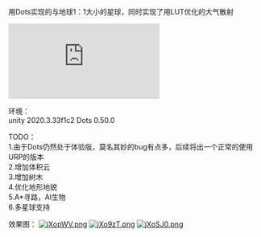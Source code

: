 用Dots实现的与地球1：1大小的星球，同时实现了用LUT优化的大气散射


![想学习这里面相关技术的小伙伴点这里](https://blog.csdn.net/weixin_44286745/category_11932481.html)


环境：  
unity 2020.3.33f1c2
Dots 0.50.0


TODO：  
1.由于Dots仍然处于体验版，莫名其妙的bug有点多，后续将出一个正常的使用URP的版本  
2.增加体积云  
3.增加树木  
4.优化地形地貌  
5.A*寻路，AI生物  
6.多星球支持  


效果图：
[![jXopWV.png](https://s1.ax1x.com/2022/07/23/jXopWV.png)](https://imgtu.com/i/jXopWV)
[![jXo9zT.png](https://s1.ax1x.com/2022/07/23/jXo9zT.png)](https://imgtu.com/i/jXo9zT)
[![jXoSJ0.png](https://s1.ax1x.com/2022/07/23/jXoSJ0.png)](https://imgtu.com/i/jXoSJ0)


